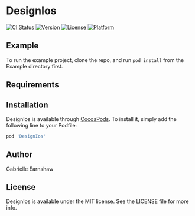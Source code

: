 # DesignIos

[![CI Status](https://img.shields.io/travis/gearnshaw/DesignIos.svg?style=flat)](https://travis-ci.org/gearnshaw/DesignIos)
[![Version](https://img.shields.io/cocoapods/v/DesignIos.svg?style=flat)](https://cocoapods.org/pods/DesignIos)
[![License](https://img.shields.io/cocoapods/l/DesignIos.svg?style=flat)](https://cocoapods.org/pods/DesignIos)
[![Platform](https://img.shields.io/cocoapods/p/DesignIos.svg?style=flat)](https://cocoapods.org/pods/DesignIos)

## Example

To run the example project, clone the repo, and run `pod install` from the Example directory first.

## Requirements

## Installation

DesignIos is available through [CocoaPods](https://cocoapods.org). To install
it, simply add the following line to your Podfile:

```ruby
pod 'DesignIos'
```

## Author

Gabrielle Earnshaw

## License

DesignIos is available under the MIT license. See the LICENSE file for more info.
